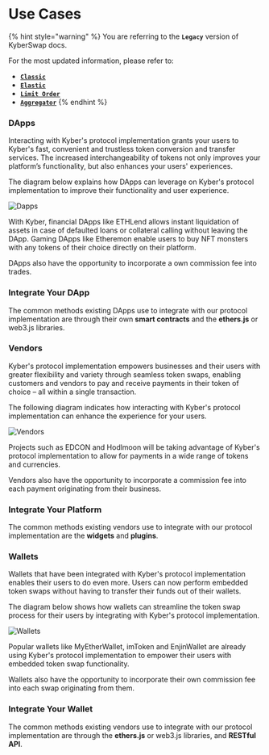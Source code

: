 # Use Cases

{% hint style="warning" %}
You are referring to the **`Legacy`** version of KyberSwap docs.

For the most updated information, please refer to:

* [**`Classic`**](../../../liquidity-solutions/kyberswap-classic/)
* [**`Elastic`**](../../../liquidity-solutions/kyberswap-elastic/)
* [**`Limit Order`**](../../../kyberswap-solutions/limit-order/)
* [**`Aggregator`**](../../../kyberswap-solutions/kyberswap-aggregator/)
{% endhint %}

### DApps[​](https://docs.kyberswap.com/Legacy/integrations/use-cases#dapps) <a href="#dapps" id="dapps"></a>

Interacting with Kyber's protocol implementation grants your users to Kyber's fast, convenient and trustless token conversion and transfer services. The increased interchangeability of tokens not only improves your platform’s functionality, but also enhances your users' experiences.

The diagram below explains how DApps can leverage on Kyber's protocol implementation to improve their functionality and user experience.

![Dapps](https://docs.kyberswap.com/assets/images/dapps-24b3496df01d5462ea00804a3e34780e.png)

With Kyber, financial DApps like ETHLend allows instant liquidation of assets in case of defaulted loans or collateral calling without leaving the DApp. Gaming DApps like Etheremon enable users to buy NFT monsters with any tokens of their choice directly on their platform.

DApps also have the opportunity to incorporate a own commission fee into trades.

### Integrate Your DApp[​](https://docs.kyberswap.com/Legacy/integrations/use-cases#integrate-your-dapp) <a href="#integrate-your-dapp" id="integrate-your-dapp"></a>

The common methods existing DApps use to integrate with our protocol implementation are through their own **smart contracts** and the **ethers.js** or web3.js libraries.

### Vendors[​](https://docs.kyberswap.com/Legacy/integrations/use-cases#vendors) <a href="#vendors" id="vendors"></a>

Kyber's protocol implementation empowers businesses and their users with greater flexibility and variety through seamless token swaps, enabling customers and vendors to pay and receive payments in their token of choice – all within a single transaction.

The following diagram indicates how interacting with Kyber's protocol implementation can enhance the experience for your users.

![Vendors](https://docs.kyberswap.com/assets/images/vendors-d933121329034e750685ba7c4f99f3bb.png)

Projects such as EDCON and Hodlmoon will be taking advantage of Kyber's protocol implementation to allow for payments in a wide range of tokens and currencies.

Vendors also have the opportunity to incorporate a commission fee into each payment originating from their business.

### Integrate Your Platform[​](https://docs.kyberswap.com/Legacy/integrations/use-cases#integrate-your-platform) <a href="#integrate-your-platform" id="integrate-your-platform"></a>

The common methods existing vendors use to integrate with our protocol implementation are the **widgets** and **plugins**.

### Wallets[​](https://docs.kyberswap.com/Legacy/integrations/use-cases#wallets) <a href="#wallets" id="wallets"></a>

Wallets that have been integrated with Kyber's protocol implementation enables their users to do even more. Users can now perform embedded token swaps without having to transfer their funds out of their wallets.

The diagram below shows how wallets can streamline the token swap process for their users by integrating with Kyber's protocol implementation.

![Wallets](https://docs.kyberswap.com/assets/images/wallets-b850adc48f96b768792dbed180e040ff.png)

Popular wallets like MyEtherWallet, imToken and EnjinWallet are already using Kyber's protocol implementation to empower their users with embedded token swap functionality.

Wallets also have the opportunity to incorporate their own commission fee into each swap originating from them.

### Integrate Your Wallet[​](https://docs.kyberswap.com/Legacy/integrations/use-cases#integrate-your-wallet) <a href="#integrate-your-wallet" id="integrate-your-wallet"></a>

The common methods existing vendors use to integrate with our protocol implementation are through the **ethers.js** or web3.js libraries, and **RESTful API**.
